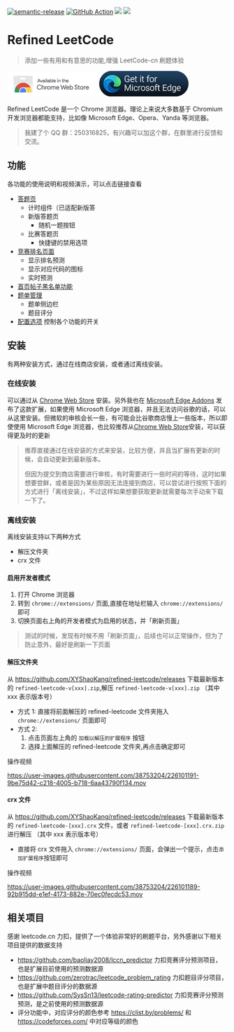 [![semantic-release][semantic-release-image]][semantic-release-url] [![GitHub Action][actions-release-image]][actions-release-url] [![](https://img.shields.io/chrome-web-store/v/kmpinnjkedaidpojenkiooddkeplniel.svg)][chrome-store-url] [![](https://img.shields.io/badge/dynamic/json?label=edge%20add-on&prefix=v&query=%24.version&url=https%3A%2F%2Fmicrosoftedge.microsoft.com%2Faddons%2Fgetproductdetailsbycrxid%2Figmccckalbaoifpohffkgfdagpgdangl)][edge-store-url]

# Refined LeetCode

> 添加一些有用和有意思的功能,增强 LeetCode-cn 刷题体验

[![chrome-store-badge][chrome-store-badge]][chrome-store-url] [![edge-store-badge][edge-store-badge]][edge-store-url]

[semantic-release-image]: https://img.shields.io/badge/%20%20%F0%9F%93%A6%F0%9F%9A%80-semantic--release-e10079.svg
[semantic-release-url]: https://github.com/semantic-release/semantic-release
[actions-release-image]: https://github.com/XYShaoKang/refined-leetcode/actions/workflows/release.yml/badge.svg?branch=master
[actions-release-url]: https://github.com/XYShaoKang/refined-leetcode/actions/workflows/release.yml?query=branch%3Amaster
[chrome-store-badge]: ./docs/assets/trynow.png
[chrome-store-url]: https://chrome.google.com/webstore/detail/refined-leetcode/kmpinnjkedaidpojenkiooddkeplniel
[edge-store-badge]: ./docs/assets/get_it_from_edge.png
[edge-store-url]: https://microsoftedge.microsoft.com/addons/detail/refined-leetcode/igmccckalbaoifpohffkgfdagpgdangl

Refined LeetCode 是一个 Chrome 浏览器。理论上来说大多数基于 Chromium 开发浏览器都能支持，比如像 Microsoft Edge、Opera、Yanda 等浏览器。

> 我建了个 QQ 群：250316825，有兴趣可以加这个群，在群里进行反馈和交流。

## 功能

各功能的使用说明和视频演示，可以点击链接查看

- [答题页](./docs/%E7%AD%94%E9%A2%98%E9%A1%B5.md)
  - 计时组件（已适配新版答
  - 新版答题页
    - 随机一题按钮
  - 比赛答题页
    - 快捷键的禁用选项
- [竞赛排名页面](./docs/%E7%AB%9E%E8%B5%9B%E6%8E%92%E5%90%8D%E9%A1%B5.md)
  - 显示排名预测
  - 显示对应代码的图标
  - 实时预测
- [首页帖子黑名单功能](./docs/%E9%A6%96%E9%A1%B5%E5%B8%96%E5%AD%90%E9%BB%91%E5%90%8D%E5%8D%95.md)
- [题单管理](./docs/%E9%A2%98%E5%8D%95%E7%AE%A1%E7%90%86.md)
  - 题单侧边栏
  - 题目评分
- [配置选项](./docs/%E9%85%8D%E7%BD%AE%E9%80%89%E9%A1%B9.md) 控制各个功能的开关

## 安装

有两种安装方式，通过在线商店安装，或者通过离线安装。

### 在线安装

可以通过从 [Chrome Web Store][chrome-store-url] 安装。另外我也在 [Microsoft Edge Addons][edge-store-url] 发布了这款扩展，如果使用 Microsoft Edge 浏览器，并且无法访问谷歌的话，可以从这里安装。但微软的审核会长一些，有可能会比谷歌商店慢上一些版本，所以即使使用 Microsoft Edge 浏览器，也比较推荐从[Chrome Web Store][chrome-store-url]安装，可以获得更及时的更新

> 推荐直接通过在线安装的方式来安装，比较方便，并且当扩展有更新的时候，会自动更新到最新版本。
>
> 但因为提交到商店需要进行审核，有时需要进行一些时间的等待，这时如果想要尝鲜，或者是因为某些原因无法连接到商店，可以尝试进行按照下面的方式进行「离线安装」，不过这样如果想要获取更新就需要每次手动来下载一下了。

### 离线安装

离线安装支持以下两种方式

- 解压文件夹
- crx 文件

#### 启用开发者模式

1. 打开 Chrome 浏览器
2. 转到 `chrome://extensions/` 页面,直接在地址栏输入 `chrome://extensions/` 即可
3. 切换页面右上角的开发者模式为启用的状态，并「刷新页面」

> 测试的时候，发现有时候不用「刷新页面」，后续也可以正常操作，但为了防止意外，最好是刷新一下页面

#### 解压文件夹

从 https://github.com/XYShaoKang/refined-leetcode/releases 下载最新版本的 `refined-leetcode-v[xxx].zip`,解压 `refined-leetcode-v[xxx].zip` （其中 xxx 表示版本号）

- 方式 1: 直接将前面解压的 refined-leetcode 文件夹拖入 `chrome://extensions/` 页面即可
- 方式 2:
  1.  点击页面左上角的 `加载以解压的扩展程序` 按钮
  2.  选择上面解压的 refined-leetcode 文件夹,再点击确定即可

操作视频

https://user-images.githubusercontent.com/38753204/226101191-9be75d42-c218-4005-b718-6aa43790f134.mov

#### crx 文件

从 https://github.com/XYShaoKang/refined-leetcode/releases 下载最新版本的 `refined-leetcode-[xxx].crx` 文件，或者 `refined-leetcode-[xxx].crx.zip` 进行解压 （其中 xxx 表示版本号）

- 直接将 crx 文件拖入 `chrome://extensions/` 页面，会弹出一个提示，点击`添加扩展程序`按钮即可

操作视频

https://user-images.githubusercontent.com/38753204/226101189-92b915dd-e1ef-4173-882e-70ec0fecdc53.mov

## 相关项目

感谢 leetcode.cn 力扣，提供了一个体验非常好的刷题平台，另外感谢以下相关项目提供的数据支持

- https://github.com/baoliay2008/lccn_predictor 力扣竞赛评分预测项目，也是扩展目前使用的预测数据源
- https://github.com/zerotrac/leetcode_problem_rating 力扣题目评分项目，也是扩展中题目评分的数据源
- https://github.com/SysSn13/leetcode-rating-predictor 力扣竞赛评分预测预测，是之前使用的预测数据源
- 评分功能中，对应评分的颜色参考 https://clist.by/problems/ 和 https://codeforces.com/ 中对应等级的颜色
